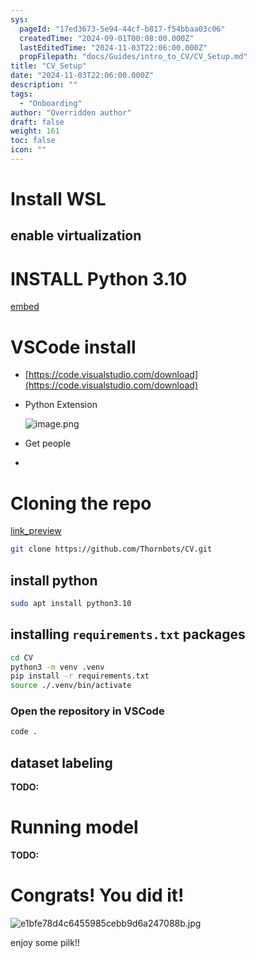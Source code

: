 ```yaml
---
sys:
  pageId: "17ed3673-5e94-44cf-b817-f54bbaa03c06"
  createdTime: "2024-09-01T00:08:00.000Z"
  lastEditedTime: "2024-11-03T22:06:00.000Z"
  propFilepath: "docs/Guides/intro_to_CV/CV_Setup.md"
title: "CV_Setup"
date: "2024-11-03T22:06:00.000Z"
description: ""
tags:
  - "Onboarding"
author: "Overridden author"
draft: false
weight: 161
toc: false
icon: ""
---
```


# Install WSL

## enable virtualization

# INSTALL Python 3.10

[embed](https://www.rose-hulman.edu/class/csse/csse132/2425a/labs/prelab1-wsl2.html)

# VSCode install

- [https://code.visualstudio.com/download](https://code.visualstudio.com/download)
- Python Extension

	![image.png](https://prod-files-secure.s3.us-west-2.amazonaws.com/d518164a-d88e-44d1-a4ee-3adb3bd8bce0/d82b6650-a5e4-4d3c-b8c9-93d817dae00e/image.png?X-Amz-Algorithm=AWS4-HMAC-SHA256&X-Amz-Content-Sha256=UNSIGNED-PAYLOAD&X-Amz-Credential=ASIAZI2LB4662PBLMTJA%2F20250307%2Fus-west-2%2Fs3%2Faws4_request&X-Amz-Date=20250307T061143Z&X-Amz-Expires=3600&X-Amz-Security-Token=IQoJb3JpZ2luX2VjEPb%2F%2F%2F%2F%2F%2F%2F%2F%2F%2FwEaCXVzLXdlc3QtMiJHMEUCIQDAZ3U1DwiHFW35L1IUAHVwJLMljfPTsUT%2FIU0Xv%2FJZowIgVsRaG%2FeJSoalyRc7wUJMnheIT8SK7%2Bw1nt9DwWCKdbQq%2FwMIPxAAGgw2Mzc0MjMxODM4MDUiDOp9%2BQ5uVcdSbNtXqircA%2FU%2FR8oD%2F%2F4fdPDJGBnkeZG31HuzheR6yuWL8GjunNYzM5K0mUlvBrA3cgxJMdeJdfgdTY35IGZA3yqVLWH%2BvZ3dHRTmtezHrPg6pnJM12RF1PMn7QF2Xgn3W1CwKqIBgXsiq80FQapK6IEWkQPMieRjv1hGUBkwmgqhZRlYrsL%2FFd%2B2fg%2FL327kuMlm5zJ127XsFth9AhEy1YWybg713BPRq9scVeYtCK%2F%2B7KlsiBRl1yLDyVcXAhGut1H918vrRAff5acF0LALlwbfRNJ5%2FthuZjlYd%2BUrOYKJoTNlwdnaO5eUejqiGUbeoGD50OnnXcSEgTODEPYZYVBW90FpzwevxRGeZkueFtfHcqmwQHNqs4HkZf0%2BS%2BBxW5FZom0YsOkjXcR01Zkll65sBfCGUNGkHPBlvByvt2hAN4zcnlyDZ8qrz%2BWGYzuP0Dsct8iNBoF0p7unL4x94OZ0T%2BvnGIufCXiH8WKGtWQBNKCz2vxTyuzk8z%2BdQyyNqTXydQezI4oobxqz1YPUuj7LKVhGYxXACQezYdQzPckS2ksyYsTEaxvJn15ZYyXtkWazNMEISEK0ljksRpJ52NPIdRpVBQaU4vz1vmRsApmUyNYWcbaQeJ1ZdFoHRD052tWcMPqGqr4GOqUBuGf%2BF6yd7BG08qaODBzJTqxYFPTvX3Wntss7rpfbPf5k5ukc%2BNXZ%2Bpsu1qfzjhsef%2BUDemzbq9%2Blyj%2Fb20B9h0erX1B81Puw9I8vHzfdmtSOA25tzchTK80TP%2FD6rv85jWHdln214uQ3iYtNbKfOMX8KlYiRQLZCOs6w4Ieou30vc8rCNcGDQg%2B0RmUe3%2BJ5qTb%2FDOY4GaPww8THCmvF173G0uIM&X-Amz-Signature=3e7bbd728e4f868e4900768b53cae1fea9172803b0b5813180c0597bdaf61a48&X-Amz-SignedHeaders=host&x-id=GetObject)
- Get people
- 

# Cloning the repo

[link_preview](https://github.com/Thornbots/CV/)

```bash
git clone https://github.com/Thornbots/CV.git
```

## install python

```bash
sudo apt install python3.10
```

## installing `requirements.txt` packages

```bash
cd CV
python3 -m venv .venv
pip install -r requirements.txt
source ./.venv/bin/activate
```

### Open the repository in VSCode

```bash
code .
```

## dataset labeling  

**TODO:**

# Running model

**TODO:**

# Congrats! You did it!

![e1bfe78d4c6455985cebb9d6a247088b.jpg](https://prod-files-secure.s3.us-west-2.amazonaws.com/d518164a-d88e-44d1-a4ee-3adb3bd8bce0/7d1ce04e-65d6-40c8-814d-754280e9515a/e1bfe78d4c6455985cebb9d6a247088b.jpg?X-Amz-Algorithm=AWS4-HMAC-SHA256&X-Amz-Content-Sha256=UNSIGNED-PAYLOAD&X-Amz-Credential=ASIAZI2LB4665YB3QDAZ%2F20250307%2Fus-west-2%2Fs3%2Faws4_request&X-Amz-Date=20250307T061141Z&X-Amz-Expires=3600&X-Amz-Security-Token=IQoJb3JpZ2luX2VjEPb%2F%2F%2F%2F%2F%2F%2F%2F%2F%2FwEaCXVzLXdlc3QtMiJHMEUCIFcu6tvk01GHfLnptlDR12Uq%2BHDwHi%2FKp%2BjeoqCGpKqtAiEAlkdVzdsGyMtWMkm4X5fV2WRjY2JoEQNk5wMZTTTwL3Mq%2FwMIPxAAGgw2Mzc0MjMxODM4MDUiDEL8S%2BVKSQhyUo0n1SrcAwxj2NzYt3N2I6RVQOFea360anB64ssWf95UO%2FBQpBIqiaxK%2BBOXV4k5xjazMb%2BFYihOeeY1rg1tkf1XiK2W4ogTXSL7vhgbGRoTS9ENda7%2B3DY0K2ssIdnKMmLX5ECz3%2ByQSAyQRl2Zs2IXp9bwKSnpJwQTHCvzOEbAP39z6dMjM4ZFrcdPe8zcnG5XZ6%2BbCKBkTmb27F%2BRSas4KgmdwZ27mzmLaRgz20aOwJI9XyCK6Re61USWD6cjDYJzfd64AXKk2gahXDv3iDOz8NYQAfJVu9qjzQ%2F3p1oY84qv5EgBbSdBQgKoxnflkgHEnfDcf8ZFNnEIdLdXDk68BJbW03o64nny%2BUTzDesvJPaeLQLWbsz69ezfeczPjQma85%2B3RH69dZ58%2FvFqHzEoOIWh1d4pL6zWTuK2avd9L3rmKMZzigJxhmChr0iY309Ete2L1CVC%2F31VkyV6HD1XyQvIk5muI2aVCYsZvU8jHw2moZQ%2Bk1RnpEFjOz2UBLAnmmtCH2f82CZQhEI7JiMSFswJzcnv62bTHBRUP8vK%2Fdf%2F%2Bw24p81WUeTEP9wRSW52BT2DKnmUoRnXWNpY6HYXtNkuGFcddtHmfzaXE2CfEFmgmlH2Bx7RpcdiQosK5X17MJ%2BIqr4GOqUBO584%2FXv8OHECbP0Ivyx1j583ZUwfeWpAH9d78l3hJnWjViWWNF%2Fbo4g7X3JT6Vts39tZGZRdPa05oNyEqvxsyYcyDSbQMwOk3t2rFeTmeTK%2FRfQgPitkIeNqrpVJUZgQXaf%2FVTjhlzP3x2HsdN3EAsCxTfdWXgnlgJbt6g0GuqiMF2%2B4yPACCrmRSeQAvEXtleauHqPh17mVlqWfc7GLaaXOQHRS&X-Amz-Signature=7db0bf274869ffaf1a61d6b9e433cf5ef0c104639039fe34e150bbec5c51a51f&X-Amz-SignedHeaders=host&x-id=GetObject)

enjoy some pilk!!
